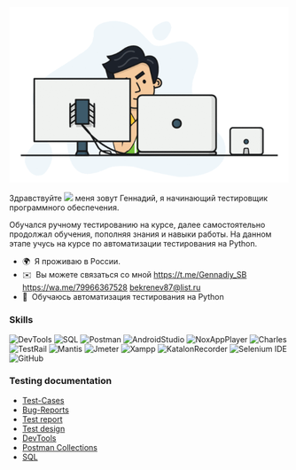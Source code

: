 ![Header](https://github.com/GenaSB/genaSB/blob/main/images/workingHard.gif)

Здравствуйте ![](https://user-images.githubusercontent.com/18350557/176309783-0785949b-9127-417c-8b55-ab5a4333674e.gif) меня зовут Геннадий, я начинающий тестировщик программного обеспечения.





Обучался ручному тестированию на курсе, далее самостоятельно продолжал обучения, пополняя знания и навыки работы. На данном этапе учусь на курсе по автоматизации тестирования на Python.

* 🌍  Я проживаю в России.
* ✉️  Вы можете связаться со мной https://t.me/Gennadiy_SB https://wa.me/79966367528 bekrenev87@list.ru 
* 🧠  Обучаюсь автоматизация тестирования на Python

### Skills


![DevTools](https://img.shields.io/badge/-devtools-004242?style=for-the-badge&logo=DevTools&logoColor=004242)
![SQL](https://img.shields.io/badge/-SQL-85A0C8?style=for-the-badge&logo=mysql&logoColor=004242)
![Postman](https://img.shields.io/badge/-postman-C89433?style=for-the-badge&logo=postman&logoColor=004242)
![AndroidStudio](https://img.shields.io/badge/-androidstudio-301BC8?style=for-the-badge&logo=androidstudio&logoColor=22C81F)
![NoxAppPlayer](https://img.shields.io/badge/-NoxAppPlayer-EB05D8?style=for-the-badge&logo=NoxAppPlayer&logoColor=)
![Charles](https://img.shields.io/badge/-charles-B8BFC8?style=for-the-badge&logo=charles&logoColor=250CC8)
![TestRail](https://img.shields.io/badge/-TestRail-003242?style=for-the-badge&logo=TestRail&logoColor=988242)
![Mantis](https://img.shields.io/badge/-mantis-50C878?style=for-the-badge&logo=mantis&logoColor=50C878)
![Jmeter](https://img.shields.io/badge/-jmeter-9457EB?style=for-the-badge&logo=jmeter&logoColor=004242)
![Xampp](https://img.shields.io/badge/-xampp-C8C218?style=for-the-badge&logo=xampp&logoColor=004242)
![KatalonRecorder](https://img.shields.io/badge/-KatalonRecorder-C8081E?style=for-the-badge&logo=KatalonRecorder&logoColor=C4C85E)
![Selenium IDE](https://img.shields.io/badge/-SeleniumIDE-1B00C8?style=for-the-badge&logo=SeleniumIDE&logoColor=C4C85E)
![GitHub](https://img.shields.io/badge/-github-000000?style=for-the-badge&logo=github&logoColor=F0EAD6)
### Testing documentation
+ [Test-Cases](https://github.com/GenaSB/genaSB/tree/main/my%20examples/test%20cases)
+ [Bug-Reports](https://github.com/GenaSB/genaSB/blob/main/my%20examples/BTS%20Mantis.pdf) 
+ [Test report](https://github.com/GenaSB/genaSB/tree/main/my%20examples/test%20report)
+ [Test design](https://github.com/GenaSB/genaSB/tree/main/my%20examples/test%20design)
+ [DevTools](https://github.com/GenaSB/genaSB/blob/main/my%20examples/DevTools%20.pdf)
+ [Postman Collections](https://github.com/GenaSB/genaSB/blob/main/my%20examples/Part%203%20Corrected%20Collection%201.postman_collection.json)
+ [SQL](https://github.com/GenaSB/genaSB/blob/main/my%20examples/sql.pdf)





<div width="100%" align="center"></div><br /><br /><br /><br /><br /><br /><br />

